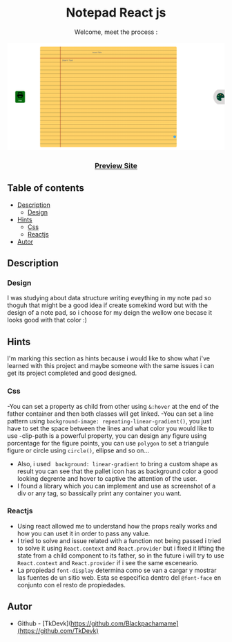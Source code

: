 <h1 align="center">Notepad React js</h1>

<div align="center">
   Welcome, meet the process :
</div>
<br>
<div align="center">
<img src="public/landing.PNG"></img>
  <h3>
    <a href="http://notepaddevk.s3-website-us-east-1.amazonaws.com/">
      Preview Site
    </a>
  </h3>
</div> 

## Table of contents

- [Description](#description)
  - [Design](#design)
- [Hints](#hints)
  - [Css](#css)
  - [Reactjs](#reactjs)
- [Autor](#autor)

## Description

### Design

I was studying about data structure writing eveything in my note pad so thoguh that might be a good idea if create somekind word but with the design of a note pad, so i choose for my deign the wellow one becase it looks good with that color :)

## Hints
I'm marking this section as hints because i would like to show what i've learned with this project and maybe someone with the same issues i can get its project completed and good designed.
### Css
-You can set a property as child from other using `&:hover` at the end of the father container and then both classes will get linked.
-You can set a line pattern using `background-image: repeating-linear-gradient()`, you just have to set the space between the lines and what color you would like to use 
-clip-path is a powerful property, you can design any figure using porcentage for the figure points, you can use `polygon` to set a triangule figure or circle using `circle()`, ellipse and so on...
- Also, i used ` background: linear-gradient` to bring a custom shape as result you can see that the pallet icon has as background color a good looking degrente and hover to captive the attention of the user.
- I found a library which you can implement and use as screenshot of a div or any tag, so bassically print any container you want.

### Reactjs

- Using react allowed me to understand how the props really works and how you can uset it in order to pass any value.
- I tried to solve and issue related with a function not being passed i tried to solve it using `React.context` and `React.provider` but i fixed it lifting the state from a child component to its father, so in the future i will try to use `React.context` and `React.provider` if i see the same esceneario. 
- La propiedad `font-display` determina como se van a cargar y mostrar las fuentes de un sitio web. Esta se especifica dentro del `@font-face` en conjunto con el resto de propiedades.

## Autor

- Github - [TkDevk](https://github.com/Blackpachamame](https://github.com/TkDevk)
